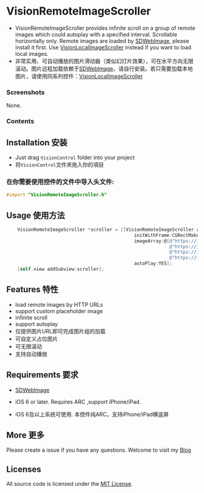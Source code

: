 VisionRemoteImageScroller
=====
* VisionRemoteImageScroller provides infinite scroll on a group of remote images which could autoplay with a specified interval. Scrollable horizontally only. Remote images are loaded by [SDWebImage](https://github.com/rs/SDWebImage/ "SDWebImage"), please install it first. Use [VisionLocalImageScroller](https://github.com/VIIIO/VisionLocalImageScroller "VisionLocalImageScroller") instead if you want to load local images.
* 非常实用、可自动播放的图片滑动器（类似幻灯片效果），可在水平方向无限滚动。图片远程加载依赖于[SDWebImage](https://github.com/rs/SDWebImage/ "SDWebImage")，请自行安装。若只需要加载本地图片，请使用同系列控件：[VisionLocalImageScroller](https://github.com/VIIIO/VisionLocalImageScroller "VisionLocalImageScroller")

### Screenshots
None.

### Contents
## Installation 安装

* Just drag `VisionControl` folder into your project
* 将`VisionControl`文件夹拖入你的項目

### 在你需要使用控件的文件中导入头文件:
```objective-c
#import "VisionRemoteImageScroller.h"
```
## Usage 使用方法
```objective-c
    VisionRemoteImageScroller *scroller = [[VisionRemoteImageScroller alloc] 
                                               initWithFrame:CGRectMake(0, 100, 400, 200)
                                               imageArray:@[@"https://imageURL/",
                                                            @"https://imageURL/",
                                                            @"https://imageURL/",
                                                            @"https://imageURL/"]
                                               autoPlay:YES];
    [self.view addSubview:scroller];
```

## Features 特性
* load remote images by HTTP URLs</br>
* support custom placeholder image</br>
* infinite scroll</br>
* support autoplay</br>
* 仅提供图片URL即可完成图片组的加载</br>
* 可自定义占位图片</br>
* 可无限滚动</br>
* 支持自动播放</br>

## Requirements 要求
* [SDWebImage](https://github.com/rs/SDWebImage/ "SDWebImage")

* iOS 6 or later. Requires ARC  ,support iPhone/iPad.
* iOS 6及以上系统可使用. 本控件纯ARC，支持iPhone/iPad横竖屏
## More 更多 

Please create a issue if you have any questions.
Welcome to visit my [Blog](http://blog.viiio.com/ "Vision的博客")

## Licenses
All source code is licensed under the [MIT License](https://github.com/VIIIO/VisionRemoteImageScroller/blob/master/LICENSE "License").

